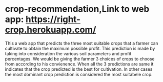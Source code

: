 # crop-recommendation,Link to web app: https://right-crop.herokuapp.com/
This a web app that predicts the three most suitable crops that a farmer can cultivate to obtain the maximum possible profit. 
This prediction is made by taking into consideration the various soil parameters and profit percentages.
We would be giving the farmer 3 choices of crops to choose from according to his convienence.
When all the 3 predictions are same it indicates that the crop predicted is the best for cultivation.
In other cases the most dominant crop prediction is considered the most suitabele crop.
